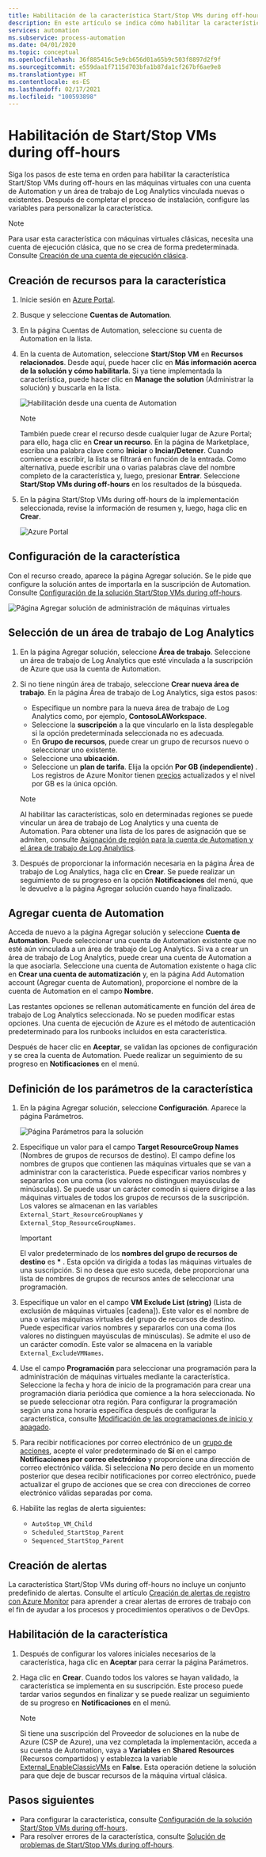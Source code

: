 ```yaml
---
title: Habilitación de la característica Start/Stop VMs during off-hours de Azure Automation
description: En este artículo se indica cómo habilitar la característica Start/Stop VMs during off-hours en las máquinas virtuales de Azure.
services: automation
ms.subservice: process-automation
ms.date: 04/01/2020
ms.topic: conceptual
ms.openlocfilehash: 36f885416c5e9cb656d01a65b9c503f8897d2f9f
ms.sourcegitcommit: e559daa1f7115d703bfa1b87da1cf267bf6ae9e8
ms.translationtype: HT
ms.contentlocale: es-ES
ms.lasthandoff: 02/17/2021
ms.locfileid: "100593898"
---
```

# <a name="enable-startstop-vms-during-off-hours"></a>Habilitación de Start/Stop VMs during off-hours

Siga los pasos de este tema en orden para habilitar la característica Start/Stop VMs during off-hours en las máquinas virtuales con una cuenta de Automation y un área de trabajo de Log Analytics vinculada nuevas o existentes. Después de completar el proceso de instalación, configure las variables para personalizar la característica.

>[!NOTE]
>Para usar esta característica con máquinas virtuales clásicas, necesita una cuenta de ejecución clásica, que no se crea de forma predeterminada. Consulte [Creación de una cuenta de ejecución clásica](automation-create-standalone-account.md#create-a-classic-run-as-account).
>

## <a name="create-resources-for-the-feature"></a>Creación de recursos para la característica

1. Inicie sesión en [Azure Portal](https://portal.azure.com).
2. Busque y seleccione **Cuentas de Automation**.
3. En la página Cuentas de Automation, seleccione su cuenta de Automation en la lista.
4. En la cuenta de Automation, seleccione **Start/Stop VM** en **Recursos relacionados**. Desde aquí, puede hacer clic en **Más información acerca de la solución y cómo habilitarla**. Si ya tiene implementada la característica, puede hacer clic en **Manage the solution** (Administrar la solución) y buscarla en la lista.

   ![Habilitación desde una cuenta de Automation](./media/automation-solution-vm-management/enable-from-automation-account.png)

   > [!NOTE]
   > También puede crear el recurso desde cualquier lugar de Azure Portal; para ello, haga clic en **Crear un recurso**. En la página de Marketplace, escriba una palabra clave como **Iniciar** o **Inciar/Detener**. Cuando comience a escribir, la lista se filtrará en función de la entrada. Como alternativa, puede escribir una o varias palabras clave del nombre completo de la característica y, luego, presionar **Entrar**. Seleccione **Start/Stop VMs during off-hours** en los resultados de la búsqueda.

5. En la página Start/Stop VMs during off-hours de la implementación seleccionada, revise la información de resumen y, luego, haga clic en **Crear**.

   ![Azure Portal](media/automation-solution-vm-management/azure-portal-01.png)

## <a name="configure-the-feature"></a>Configuración de la característica

Con el recurso creado, aparece la página Agregar solución. Se le pide que configure la solución antes de importarla en la suscripción de Automation. Consulte [Configuración de la solución Start/Stop VMs during off-hours](automation-solution-vm-management-config.md).

   ![Página Agregar solución de administración de máquinas virtuales](media/automation-solution-vm-management/azure-portal-add-solution-01.png)

## <a name="select-a-log-analytics-workspace"></a>Selección de un área de trabajo de Log Analytics

1. En la página Agregar solución, seleccione **Área de trabajo**. Seleccione un área de trabajo de Log Analytics que esté vinculada a la suscripción de Azure que usa la cuenta de Automation. 

2. Si no tiene ningún área de trabajo, seleccione **Crear nueva área de trabajo**. En la página Área de trabajo de Log Analytics, siga estos pasos:

   - Especifique un nombre para la nueva área de trabajo de Log Analytics como, por ejemplo, **ContosoLAWorkspace**.
   - Seleccione la **suscripción** a la que vincularlo en la lista desplegable si la opción predeterminada seleccionada no es adecuada.
   - En **Grupo de recursos**, puede crear un grupo de recursos nuevo o seleccionar uno existente.
   - Seleccione una **ubicación**.
   - Seleccione un **plan de tarifa**. Elija la opción **Por GB (independiente)** . Los registros de Azure Monitor tienen [precios](https://azure.microsoft.com/pricing/details/log-analytics/) actualizados y el nivel por GB es la única opción.

   > [!NOTE]
   > Al habilitar las características, solo en determinadas regiones se puede vincular un área de trabajo de Log Analytics y una cuenta de Automation. Para obtener una lista de los pares de asignación que se admiten, consulte [Asignación de región para la cuenta de Automation y el área de trabajo de Log Analytics](how-to/region-mappings.md).

3. Después de proporcionar la información necesaria en la página Área de trabajo de Log Analytics, haga clic en **Crear**. Se puede realizar un seguimiento de su progreso en la opción **Notificaciones** del menú, que le devuelve a la página Agregar solución cuando haya finalizado.

## <a name="add-automation-account"></a>Agregar cuenta de Automation

Acceda de nuevo a la página Agregar solución y seleccione **Cuenta de Automation**. Puede seleccionar una cuenta de Automation existente que no esté aún vinculada a un área de trabajo de Log Analytics. Si va a crear un área de trabajo de Log Analytics, puede crear una cuenta de Automation a la que asociarla. Seleccione una cuenta de Automation existente o haga clic en **Crear una cuenta de automatización** y, en la página Add Automation account (Agregar cuenta de Automation), proporcione el nombre de la cuenta de Automation en el campo **Nombre**.

Las restantes opciones se rellenan automáticamente en función del área de trabajo de Log Analytics seleccionada. No se pueden modificar estas opciones. Una cuenta de ejecución de Azure es el método de autenticación predeterminado para los runbooks incluidos en esta característica. 

Después de hacer clic en **Aceptar**, se validan las opciones de configuración y se crea la cuenta de Automation. Puede realizar un seguimiento de su progreso en **Notificaciones** en el menú.

## <a name="define-feature-parameters"></a>Definición de los parámetros de la característica

1. En la página Agregar solución, seleccione **Configuración**. Aparece la página Parámetros.

    ![Página Parámetros para la solución](media/automation-solution-vm-management/azure-portal-add-solution-02.png)

2. Especifique un valor para el campo **Target ResourceGroup Names** (Nombres de grupos de recursos de destino). El campo define los nombres de grupos que contienen las máquinas virtuales que se van a administrar con la característica. Puede especificar varios nombres y separarlos con una coma (los valores no distinguen mayúsculas de minúsculas). Se puede usar un carácter comodín si quiere dirigirse a las máquinas virtuales de todos los grupos de recursos de la suscripción. Los valores se almacenan en las variables `External_Start_ResourceGroupNames` y `External_Stop_ResourceGroupNames`.

    > [!IMPORTANT]
    > El valor predeterminado de los **nombres del grupo de recursos de destino** es **&ast;** . Esta opción va dirigida a todas las máquinas virtuales de una suscripción. Si no desea que esto suceda, debe proporcionar una lista de nombres de grupos de recursos antes de seleccionar una programación.
  
3. Especifique un valor en el campo **VM Exclude List (string)** (Lista de exclusión de máquinas virtuales [cadena]). Este valor es el nombre de una o varias máquinas virtuales del grupo de recursos de destino. Puede especificar varios nombres y separarlos con una coma (los valores no distinguen mayúsculas de minúsculas). Se admite el uso de un carácter comodín. Este valor se almacena en la variable `External_ExcludeVMNames`.
  
4. Use el campo **Programación** para seleccionar una programación para la administración de máquinas virtuales mediante la característica. Seleccione la fecha y hora de inicio de la programación para crear una programación diaria periódica que comience a la hora seleccionada. No se puede seleccionar otra región. Para configurar la programación según una zona horaria específica después de configurar la característica, consulte [Modificación de las programaciones de inicio y apagado](automation-solution-vm-management-config.md#modify-the-startup-and-shutdown-schedules).

5. Para recibir notificaciones por correo electrónico de un [grupo de acciones](../azure-monitor/alerts/action-groups.md), acepte el valor predeterminado de **Sí** en el campo **Notificaciones por correo electrónico** y proporcione una dirección de correo electrónico válida. Si selecciona **No** pero decide en un momento posterior que desea recibir notificaciones por correo electrónico, puede actualizar el grupo de acciones que se crea con direcciones de correo electrónico válidas separadas por coma. 

6. Habilite las reglas de alerta siguientes:

   - `AutoStop_VM_Child`
   - `Scheduled_StartStop_Parent`
   - `Sequenced_StartStop_Parent`

## <a name="create-alerts"></a>Creación de alertas

La característica Start/Stop VMs during off-hours no incluye un conjunto predefinido de alertas. Consulte el artículo [Creación de alertas de registro con Azure Monitor](../azure-monitor/alerts/alerts-log.md) para aprender a crear alertas de errores de trabajo con el fin de ayudar a los procesos y procedimientos operativos o de DevOps.

## <a name="deploy-the-feature"></a>Habilitación de la característica

1. Después de configurar los valores iniciales necesarios de la característica, haga clic en **Aceptar** para cerrar la página Parámetros.

2. Haga clic en **Crear**. Cuando todos los valores se hayan validado, la característica se implementa en su suscripción. Este proceso puede tardar varios segundos en finalizar y se puede realizar un seguimiento de su progreso en **Notificaciones** en el menú.

    > [!NOTE]
    > Si tiene una suscripción del Proveedor de soluciones en la nube de Azure (CSP de Azure), una vez completada la implementación, acceda a su cuenta de Automation, vaya a **Variables** en **Shared Resources** (Recursos compartidos) y establezca la variable [External_EnableClassicVMs](automation-solution-vm-management.md#variables) en **False**. Esta operación detiene la solución para que deje de buscar recursos de la máquina virtual clásica.

## <a name="next-steps"></a>Pasos siguientes

* Para configurar la característica, consulte [Configuración de la solución Start/Stop VMs during off-hours](automation-solution-vm-management-config.md).
* Para resolver errores de la característica, consulte [Solución de problemas de Start/Stop VMs during off-hours](troubleshoot/start-stop-vm.md).